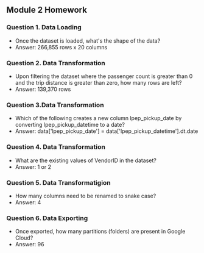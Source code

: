 ## Module 2 Homework

### Question 1. Data Loading
- Once the dataset is loaded, what's the shape of the data?
- Answer: 266,855 rows x 20 columns

### Question 2. Data Transformation
- Upon filtering the dataset where the passenger count is greater than 0 and the trip distance is greater than zero, how many rows are left?
- Answer: 139,370 rows

### Question 3.Data Transformation
- Which of the following creates a new column lpep_pickup_date by converting lpep_pickup_datetime to a date?
- Answer: data['lpep_pickup_date'] = data['lpep_pickup_datetime'].dt.date

### Question 4. Data Transformation
- What are the existing values of VendorID in the dataset?
- Answer: 1 or 2

### Question 5. Data Transformatigion
- How many columns need to be renamed to snake case?
- Answer: 4

### Question 6. Data Exporting
- Once exported, how many partitions (folders) are present in Google Cloud?
- Answer: 96


